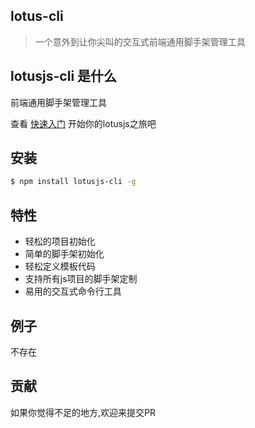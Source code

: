 ## lotus-cli

> 一个意外到让你尖叫的交互式前端通用脚手架管理工具

## lotusjs-cli 是什么

前端通用脚手架管理工具

查看 [快速入门](quickstart.md) 开始你的lotusjs之旅吧
## 安装
```bash
$ npm install lotusjs-cli -g
```

## 特性

* 轻松的项目初始化
* 简单的脚手架初始化
* 轻松定义模板代码
* 支持所有js项目的脚手架定制
* 易用的交互式命令行工具


## 例子

不存在

## 贡献

如果你觉得不足的地方,欢迎来提交PR